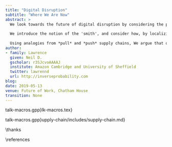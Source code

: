 ```yaml
---
title: "Digital Disruption"
subtitle: "Where We Are Now"
abstract: >
  We look towards the future of digital disruption by considering the past of disruption, with a particular focus on the production and movement of goods. 
  
  We introduce the notion of the 'smith', and consider how, by localizing the provision, or supply, a 'smith' can ensure high added value for their skills.
  
  Using analogies from *pull* and *push* supply chains, We argue that our future economy needs to include an environment where  *smiths* prosper. From craft coffee to craft software, to add value in a global marketplace we argue that we need to exploit localization.
author:
- family: Lawrence
  given: Neil D.
  gscholar: r3SJcvoAAAAJ
  institute: Amazon Cambridge and University of Sheffield
  twitter: lawrennd
  url: http://inverseprobability.com
blog: 
date: 2019-05-13
venue: Future of Work, Chatham House
transition: None
---
```


talk-macros.gpp}lk-macros.tex}

talk-macros.gpp}upply-chain/includes/supply-chain.md}

\thanks

\references


